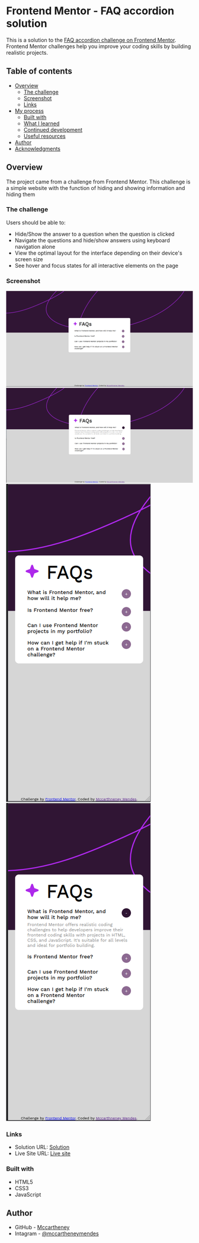 # Frontend Mentor - FAQ accordion solution

This is a solution to the [FAQ accordion challenge on Frontend Mentor](https://www.frontendmentor.io/challenges/faq-accordion-wyfFdeBwBz). Frontend Mentor challenges help you improve your coding skills by building realistic projects. 

## Table of contents

- [Overview](#overview)
  - [The challenge](#the-challenge)
  - [Screenshot](#screenshot)
  - [Links](#links)
- [My process](#my-process)
  - [Built with](#built-with)
  - [What I learned](#what-i-learned)
  - [Continued development](#continued-development)
  - [Useful resources](#useful-resources)
- [Author](#author)
- [Acknowledgments](#acknowledgments)


## Overview

The project came from a challenge from Frontend Mentor.
This challenge is a simple website with the function of hiding and showing information and hiding them

### The challenge

Users should be able to:

- Hide/Show the answer to a question when the question is clicked
- Navigate the questions and hide/show answers using keyboard navigation alone
- View the optimal layout for the interface depending on their device's screen size
- See hover and focus states for all interactive elements on the page

### Screenshot

![](./assets/screenshots/pc1.png)
![](./assets/screenshots/pc2.png)
![](./assets/screenshots/mobile1.png)
![](./assets/screenshots/mobile2.png)

### Links

- Solution URL: [Solution](https://github.com/mccartheney/frontendMentor-FAQ-accordion)
- Live Site URL: [Live site](https://658ec1fb3f2982ab25388494--peaceful-shortbread-362656.netlify.app/)

### Built with

- HTML5
- CSS3
- JavaScript

## Author

- GitHub - [Mccartheney](https://github.com/mccartheney)
- Intagram - [@mccartheneymendes](https://www.instagram.com/mccartheneymendes/)

